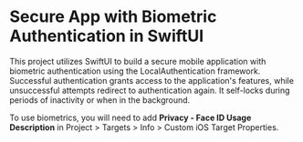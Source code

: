 #  Secure App with Biometric Authentication in SwiftUI


This project utilizes SwiftUI to build a secure mobile application with biometric authentication using the LocalAuthentication framework. Successful authentication grants access to the application's features, while unsuccessful attempts redirect to authentication again. It self-locks during periods of inactivity or when in the background.

To use biometrics, you will need to add **Privacy - Face ID Usage Description** in Project > Targets > Info > Custom iOS Target Properties.
